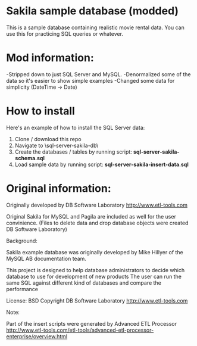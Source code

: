 #  Sakila sample database (modded)
This is a sample database containing realistic movie rental data. You can use this for practicing SQL queries or whatever.

# Mod information: 
-Stripped down to just SQL Server and MySQL.
-Denormalized some of the data so it's easier to show simple examples
-Changed some data for simplicity (DateTime -> Date)

# How to install
Here's an example of how to install the SQL Server data:
1. Clone / download this repo
2. Navigate to \sql-server-sakila-db\
3. Create the databases / tables by running script: **sql-server-sakila-schema.sql**
4. Load sample data by running script: **sql-server-sakila-insert-data.sql**

# Original information:
Originally developed by DB Software Laboratory 
http://www.etl-tools.com

Original Sakila for MySQL and Pagila are included as well for the user convinience.
 (Files to delete data and drop database objects were created DB Software Laboratory)

Background:

 Sakila example database was originally developed by Mike Hillyer of the MySQL AB documentation team. 

This project is designed to help database administrators to decide which database to use for development of new products
The user can run the same SQL against different kind of databases and compare the performance

License: BSD
Copyright DB Software Laboratory
http://www.etl-tools.com

Note:

 Part of the insert scripts were generated by Advanced ETL Processor
 http://www.etl-tools.com/etl-tools/advanced-etl-processor-enterprise/overview.html
